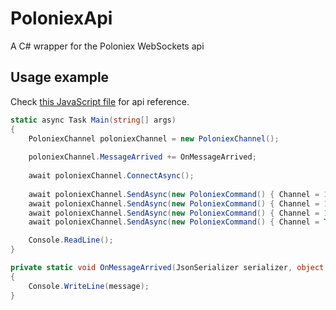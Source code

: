 # PoloniexApi
A C# wrapper for the Poloniex WebSockets api

## Usage example

Check [this JavaScript file](https://poloniex.com/js/plx_exchage.js?v=060617) for api reference.

```csharp
static async Task Main(string[] args)
{
    PoloniexChannel poloniexChannel = new PoloniexChannel();
    
    poloniexChannel.MessageArrived += OnMessageArrived;
    
    await poloniexChannel.ConnectAsync();
    
    await poloniexChannel.SendAsync(new PoloniexCommand() { Channel = 1001, Command = PoloniexCommandType.Subscribe });
    await poloniexChannel.SendAsync(new PoloniexCommand() { Channel = 1002, Command = PoloniexCommandType.Subscribe });
    await poloniexChannel.SendAsync(new PoloniexCommand() { Channel = 1003, Command = PoloniexCommandType.Subscribe });
    await poloniexChannel.SendAsync(new PoloniexCommand() { Channel = TickerSymbol.BTC_XMR, Command = PoloniexCommandType.Subscribe });

    Console.ReadLine();
}

private static void OnMessageArrived(JsonSerializer serializer, object message)
{
    Console.WriteLine(message);
}
```
